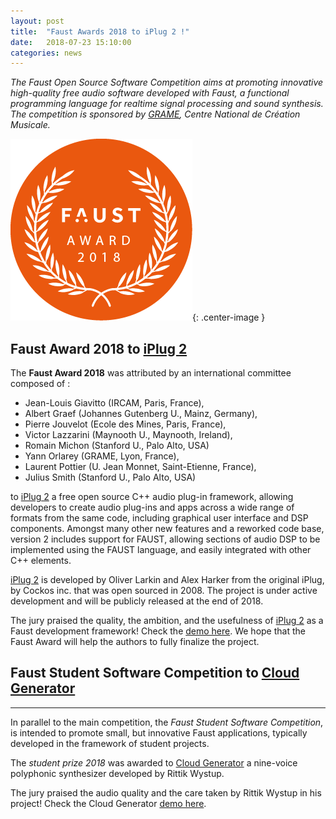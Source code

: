 ```yaml
---
layout: post
title:  "Faust Awards 2018 to iPlug 2 !"
date:   2018-07-23 15:10:00
categories: news
---
```

*The Faust Open Source Software Competition aims at promoting innovative high-quality free audio software developed with Faust, a functional programming language for realtime signal processing and sound synthesis. The competition is sponsored by [GRAME](http://www.grame.fr), Centre National de Création Musicale.*
 
![Faust Awards 2018](/images/faustaward2018.png){: .center-image }

## Faust Award 2018 to [iPlug 2](https://github.com/iplug2)
The **Faust Award 2018** was attributed by an international committee composed of :

- Jean-Louis Giavitto (IRCAM, Paris, France),
- Albert Graef (Johannes Gutenberg U., Mainz, Germany), 
- Pierre Jouvelot (Ecole des Mines, Paris, France), 
- Victor Lazzarini (Maynooth U., Maynooth, Ireland), 
- Romain Michon (Stanford U., Palo Alto, USA)
- Yann Orlarey (GRAME, Lyon, France), 
- Laurent Pottier (U. Jean Monnet, Saint-Etienne, France),
- Julius Smith (Stanford U., Palo Alto, USA)


to [iPlug 2](https://github.com/iplug2) a free open source C++ audio plug-in framework, allowing developers to create audio plug-ins and apps across a wide range of formats from the same code, including graphical user interface and DSP components. Amongst many other new features and a reworked code base, version 2 includes support for FAUST, allowing sections of audio DSP to be implemented using the FAUST language, and easily integrated with other C++ elements.

[iPlug 2](https://github.com/iplug2) is developed by Oliver Larkin and Alex Harker from the original iPlug, by Cockos inc. that was open sourced in 2008. The project is under active development and will be publicly released at the end of 2018. 

The jury praised the quality, the ambition, and the usefulness of [iPlug 2](https://github.com/iplug2) as a Faust development framework! Check the [demo here](https://youtu.be/AlDw6iCD-7Y). We hope that the Faust Award will help the authors to fully finalize the project.

## Faust Student Software Competition to [Cloud Generator](https://github.com/visstup/cloud-generator)
----------------------------------
In parallel to the main competition, the *Faust Student Software Competition*, is intended to promote small, but innovative Faust applications, typically developed in the framework of student projects.

The *student prize 2018* was awarded to [Cloud Generator](https://github.com/visstup/cloud-generator) a nine-voice polyphonic synthesizer developed by Rittik Wystup. 

The jury praised the audio quality and the care taken by Rittik Wystup in his project! Check the Cloud Generator [demo here](https://youtu.be/3uzxZlojxuI).
